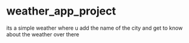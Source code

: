 # weather_app_project
its a simple weather where u add the name of the city and get to know about the weather over there
